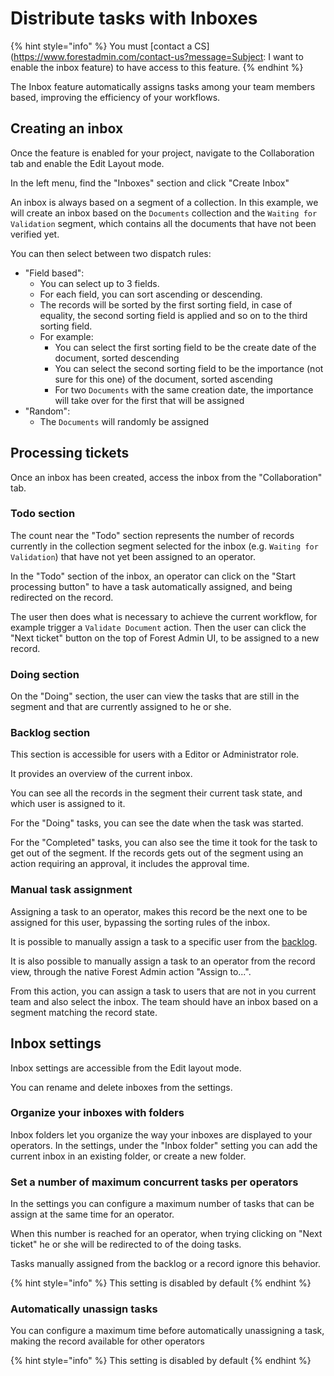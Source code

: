 # Distribute tasks with Inboxes

{% hint style="info" %}
You must [contact a CS](https://www.forestadmin.com/contact-us?message=Subject: I want to enable the inbox feature) to have access to this feature.
{% endhint %}

The Inbox feature automatically assigns tasks among your team members based, improving the efficiency of your workflows.

## Creating an inbox

Once the feature is enabled for your project, navigate to the Collaboration tab and enable the Edit Layout mode.

In the left menu, find the "Inboxes" section and click "Create Inbox"

An inbox is always based on a segment of a collection. In this example, we will create an inbox based on the `Documents` collection and the `Waiting for Validation` segment, which contains all the documents that have not been verified yet.

You can then select between two dispatch rules:

- "Field based":
  - You can select up to 3 fields.
  - For each field, you can sort ascending or descending.
  - The records will be sorted by the first sorting field, in case of equality, the second sorting field is applied and so on to the third sorting field.
  - For example:
    - You can select the first sorting field to be the create date of the document, sorted descending
    - You can select the second sorting field to be the importance (not sure for this one) of the document, sorted ascending
    - For two `Documents` with the same creation date, the importance will take over for the first that will be assigned
- "Random":
  - The `Documents` will randomly be assigned

## Processing tickets

Once an inbox has been created, access the inbox from the "Collaboration" tab.

### Todo section

The count near the "Todo" section represents the number of records currently in the collection segment selected for the inbox (e.g. `Waiting for Validation`) that have not yet been assigned to an operator.

In the "Todo" section of the inbox, an operator can click on the "Start processing button" to have a task automatically assigned, and being redirected on the record.

The user then does what is necessary to achieve the current workflow, for example trigger a `Validate Document` action. Then the user can click the "Next ticket" button on the top of Forest Admin UI, to be assigned to a new record.

### Doing section

On the "Doing" section, the user can view the tasks that are still in the segment and that are currently assigned to he or she.

### Backlog section

This section is accessible for users with a Editor or Administrator role.

It provides an overview of the current inbox.

You can see all the records in the segment their current task state, and which user is assigned to it.

For the "Doing" tasks, you can see the date when the task was started.

For the "Completed" tasks, you can also see the time it took for the task to get out of the segment. If the records gets out of the segment using an action requiring an approval, it includes the approval time.

### Manual task assignment

Assigning a task to an operator, makes this record be the next one to be assigned for this user, bypassing the sorting rules of the inbox.

It is possible to manually assign a task to a specific user from the [backlog](#backlog-section).

It is also possible to manually assign a task to an operator from the record view, through the native Forest Admin action "Assign to...".

From this action, you can assign a task to users that are not in you current team and also select the inbox. The team should have an inbox based on a segment matching the record state.

## Inbox settings

Inbox settings are accessible from the Edit layout mode.

You can rename and delete inboxes from the settings.

### Organize your inboxes with folders

Inbox folders let you organize the way your inboxes are displayed to your operators.
In the settings, under the "Inbox folder" setting you can add the current inbox in an existing folder, or create a new folder.

### Set a number of maximum concurrent tasks per operators

In the settings you can configure a maximum number of tasks that can be assign at the same time for an operator.

When this number is reached for an operator, when trying clicking on "Next ticket" he or she will be redirected to of the doing tasks.

Tasks manually assigned from the backlog or a record ignore this behavior.

{% hint style="info" %}
This setting is disabled by default
{% endhint %}

### Automatically unassign tasks

You can configure a maximum time before automatically unassigning a task, making the record available for other operators

{% hint style="info" %}
This setting is disabled by default
{% endhint %}
